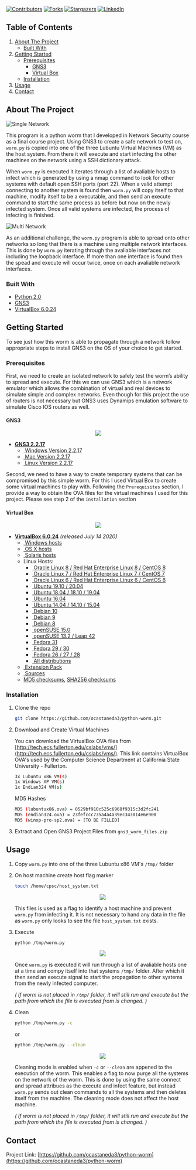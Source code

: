 <!-- PROJECT SHIELDS -->
[![Contributors][contributors-shield]][contributors-url]
[![Forks][forks-shield]][forks-url]
[![Stargazers][stars-shield]][stars-url]
[![LinkedIn][linkedin-shield]][linkedin-url]

<!-- TABLE OF CONTENTS -->
## Table of Contents
<ol>
	<li><a href="#about-the-project">About The Project</a>
		<ul>
			<li><a href="#built-with">Built With</a></li>
		</ul>
	</li>
	<li><a href="#getting-started">Getting Started</a>
		<ul>
			<li><a href="#prerequisites">Prerequisites</a>
				<ul>
					<li><a href="#gns3">GNS3</a></li>
				</ul>
				<ul>
					<li><a href="#virtual-box">Virtual Box</a></li>
				</ul>
			</li>
			<li><a href="#installation">Installation</a></li>
		</ul>
	</li>
	<li><a href="#usage">Usage</a></li>
	<li><a href="#contact">Contact</a></li>
</ol>

<!-- ABOUT THE PROJECT -->
## About The Project

![Single Network][single-network]

This program is a python worm that I developed in Network Security course as a final course project. Using GNS3 to create a safe network to test on, `worm.py` is copied into one of the three Lubuntu Virtual Machines (VM) as the host system. From there it will execute and start infecting the other machines on the network using a SSH dictionary attack. 

When `worm.py` is executed it iterates through a list of avaliable hosts to infect which is generated by using a nmap command to look for other systems with default open SSH ports (port 22). When a valid attempt connecting to another system is found then `worm.py` will copy itself to that machine, modify itself to be a executable, and then send an execute command to start the same process as before but now on the newly infected system. Once all valid systems are infected, the process of infecting is finished.

![Multi Network][multi-network]

As an additional challenge, the `worm.py` program is able to spread onto other networks so long that there is a machine using multiple network interfaces. This is done by `worm.py` iterating through the avaliable interfaces not including the loopback interface. If more than one interface is found then the spead and execute will occur twice, once on each avaliable network interfaces.

### Built With

* [Python 2.0](https://www.python.org/download/releases/2.0/)
* [GNS3](https://www.gns3.com/)
* [VirtualBox 6.0.24](https://www.virtualbox.org/wiki/Download_Old_Builds_6_0)


<!-- GETTING STARTED -->
## Getting Started

To see just how this worm is able to propagate through a network follow appropriate steps to install GNS3 on the OS of your choice to get started.

### Prerequisites

First, we need to create an isolated network to safely test the worm’s ability to spread and execute. For this we can use GNS3 which is a network emulator which allows the combination of virtual and real devices to simulate simple and complex networks. Even though for this project the use of routers is not necessary but GNS3 uses Dynamips emulation software to simulate Cisco IOS routers as well.

#### GNS3
<p align="center">
	<img src="https://github.com/ocastaneda3/python-worm/blob/main/images/gns3_windows.png">
</p>

<ul>
	<li><a href="https://github.com/GNS3/gns3-gui/releases/tag/v2.2.17"><strong>GNS3 2.2.17</a></strong>
		<ul>
			<li><a href="https://docs.gns3.com/docs/getting-started/installation/windows"><span>&nbsp;</span>Windows Version 2.2.17</a></li>
			<li><a href="https://docs.gns3.com/docs/getting-started/installation/mac"><span>&nbsp;</span>Mac Version 2.2.17</a></li>
			<li><a href="https://docs.gns3.com/docs/getting-started/installation/linux"><span>&nbsp;</span>Linux Version 2.2.17</a></li>
		</ul>
	</li>
</ul>

Second, we need to have a way to create temporary systems that can be compromised by this simple worm. For this I used Virtual Box to create some virtual machines to play with. Following the `Prerequisites` section, I provide a way to obtain the OVA files for the virtual machines I used for this project. Please see step 2 of the `Installation` section

#### Virtual Box

<p align="center">
	<img src="https://linuxsecurityblog.files.wordpress.com/2019/11/gns3import.png">
</p>

<ul>
	<li><strong><a href="https://gns3.com/software/download">VirtualBox 6.0.24</a></strong> <em>(released July 14 2020)</em>
		<ul>
			<li><a href="https://download.virtualbox.org/virtualbox/6.0.24/VirtualBox-6.0.24-139119-Win.exe"><span>&nbsp;</span>Windows hosts</a></li>
			<li><a href="https://download.virtualbox.org/virtualbox/6.0.24/VirtualBox-6.0.24-139119-OSX.dmg"><span>&nbsp;</span>OS X hosts</a></li>
			<li><a href="https://download.virtualbox.org/virtualbox/6.0.24/VirtualBox-6.0.24-139119-SunOS.tar.gz"><span>&nbsp;</span>Solaris hosts</a></li>
			<li>Linux Hosts:
				<ul>
					<li><a href="https://download.virtualbox.org/virtualbox/6.0.24/VirtualBox-6.0-6.0.24_139119_el8-1.x86_64.rpm"><span>&nbsp;</span>Oracle Linux 8 / Red Hat Enterprise Linux 8 / CentOS 8</a></li>
					<li><a href="https://download.virtualbox.org/virtualbox/6.0.24/VirtualBox-6.0-6.0.24_139119_el7-1.x86_64.rpm"><span>&nbsp;</span>Oracle Linux 7 / Red Hat Enterprise Linux 7 / CentOS 7</a></li>
					<li><a href="https://download.virtualbox.org/virtualbox/6.0.24/VirtualBox-6.0-6.0.24_139119_el6-1.x86_64.rpm"><span>&nbsp;</span>Oracle Linux 6 / Red Hat Enterprise Linux 6 / CentOS 6</a></li>
					<li><a href="https://download.virtualbox.org/virtualbox/6.0.24/virtualbox-6.0_6.0.24-139119~Ubuntu~eoan_amd64.deb"><span>&nbsp;</span>Ubuntu 19.10 / 20.04</a></li>
					<li><a href="https://download.virtualbox.org/virtualbox/6.0.24/virtualbox-6.0_6.0.24-139119~Ubuntu~bionic_amd64.deb"><span>&nbsp;</span>Ubuntu 18.04 / 18.10 / 19.04</a></li>
					<li><a href="https://download.virtualbox.org/virtualbox/6.0.24/virtualbox-6.0_6.0.24-139119~Ubuntu~xenial_amd64.deb"><span>&nbsp;</span>Ubuntu 16.04</a></li>
					<li><a href="https://download.virtualbox.org/virtualbox/6.0.24/virtualbox-6.0_6.0.24-139119~Ubuntu~trusty_amd64.deb"><span>&nbsp;</span>Ubuntu 14.04 / 14.10 / 15.04</a></li>
					<li><a href="https://download.virtualbox.org/virtualbox/6.0.24/virtualbox-6.0_6.0.24-139119~Debian~buster_amd64.deb"><span>&nbsp;</span>Debian 10</a></li>
					<li><a href="https://download.virtualbox.org/virtualbox/6.0.24/virtualbox-6.0_6.0.24-139119~Debian~stretch_amd64.deb"><span>&nbsp;</span>Debian 9</a></li>
					<li><a href="https://download.virtualbox.org/virtualbox/6.0.24/virtualbox-6.0_6.0.24-139119~Debian~jessie_amd64.deb"><span>&nbsp;</span>Debian 8</a></li>
					<li><a href="https://download.virtualbox.org/virtualbox/6.0.24/VirtualBox-6.0-6.0.24_139119_openSUSE150-1.x86_64.rpm"><span>&nbsp;</span>openSUSE 15.0</a></li>
					<li><a href="https://download.virtualbox.org/virtualbox/6.0.24/VirtualBox-6.0-6.0.24_139119_openSUSE132-1.x86_64.rpm"><span>&nbsp;</span>openSUSE 13.2 / Leap 42</a></li>
					<li><a href="https://download.virtualbox.org/virtualbox/6.0.24/VirtualBox-6.0-6.0.24_139119_fedora31-1.x86_64.rpm"><span>&nbsp;</span>Fedora 31</a></li>
					<li><a href="https://download.virtualbox.org/virtualbox/6.0.24/VirtualBox-6.0-6.0.24_139119_fedora29-1.x86_64.rpm"><span>&nbsp;</span>Fedora 29 / 30</a></li>
					<li><a href="https://download.virtualbox.org/virtualbox/6.0.24/VirtualBox-6.0-6.0.24_139119_fedora26-1.x86_64.rpm"><span>&nbsp;</span>Fedora 26 / 27 / 28</a></li>
					<li><a href="https://download.virtualbox.org/virtualbox/6.0.24/VirtualBox-6.0.24-139119-Linux_amd64.run"><span>&nbsp;</span>All distributions</a></li>
				</ul>
			</li>
			<li><a href="https://download.virtualbox.org/virtualbox/6.0.24/Oracle_VM_VirtualBox_Extension_Pack-6.0.24.vbox-extpack"><span>&nbsp;</span>Extension Pack</a></li>
			<li><a href="https://download.virtualbox.org/virtualbox/6.0.24/VirtualBox-6.0.24.tar.bz2"><span>&nbsp;</span>Sources</a></li>
			<li><a href="https://www.virtualbox.org/download/hashes/6.0.24/MD5SUMS">MD5 checksums</a>, <a href="https://www.virtualbox.org/download/hashes/6.0.24/SHA256SUMS">SHA256 checksums</a></li>
		</ul>
	</li>
</ul>

### Installation

1. Clone the repo
	```sh
	git clone https://github.com/ocastaneda3/python-worm.git
	```

2. Download and Create Virtual Machines

	You can download the VirtualBox OVA files from [http://tech.ecs.fullerton.edu/cslabs/vms/](http://tech.ecs.fullerton.edu/cslabs/vms/). This link contains VirtualBox OVA's used by the Computer Science Department at California State University - Fullerton.
	
	```sh
	3x Lubuntu x86 VM(s)
	1x Windows XP VM(s)
	1x Endian324 VM(s)
	```

	MD5 Hashes
	```sh
	MD5 (lubuntux86.ova) = 0529bf910c525c6968f9315c3d2fc241
	MD5 (endian324.ova) = 23fefccc735a4a4a39ec343014e6e900
	MD5 (winxp-pro-sp2.ova) = [TO BE FILLED]
	```

3. Extract and Open GNS3 Project Files from `gns3_worm_files.zip`

<!-- USAGE EXAMPLES -->
## Usage

1. Copy `worm.py` into one of the three Lubuntu x86 VM's `/tmp/` folder

2. On host machine create host flag marker

	```sh
	touch /home/cpsc/host_system.txt
	```
	
	<p align="center">
		<img src="https://github.com/ocastaneda3/python-worm/blob/main/images/host_system_file.PNG">
	</p>
	
	This files is used as a flag to identify a host machine and prevent `worm.py` from infecting it. It is not necessary to hand any data in the file as `worm.py` only looks to see the file `host_system.txt` exists.

3. Execute

	```sh
	python /tmp/worm.py
	```
	
	<p align="center">
		<img src="https://github.com/ocastaneda3/python-worm/blob/main/images/infect_example.PNG">
	</p>
	
	Once `worm.py` is executed it will run through a list of avaliable hosts one at a time and compy itself into that systems `/tmp/` folder. After which it then send an execute signal to start the propagation to other systems from the newly infected computer.
	
	*( If worm is not placed in `/tmp/` folder, it will still run and execute but the path from which the file is executed from is changed. )*
	
4. Clean

	```sh
	python /tmp/worm.py -c
	```
	or
	```sh
	python /tmp/worm.py --clean
	```
	
	<p align="center">
		<img src="https://github.com/ocastaneda3/python-worm/blob/main/images/clean_example.PNG">
	</p>
	
	Cleaning mode is enabled when `-c` or `--clean` are appened to the execution of the worm. This enables a flag to now purge all the systems on the network of the worm. This is done by using the same connect and spread attribues as the execute and infect feature, but instead `worm.py` sends out clean commands to all the systems and then deletes itself from the machine. The cleaning mode does not affect the host machine.
	
	*( If worm is not placed in `/tmp/` folder, it will still run and execute but the path from which the file is executed from is changed. )*

<!-- CONTACT -->
## Contact

Project Link: [https://github.com/ocastaneda3/python-worm](https://github.com/ocastaneda3/python-worm)

<!-- MARKDOWN LINKS & IMAGES -->
[contributors-shield]: https://img.shields.io/github/contributors/ocastaneda3/python-worm.svg?style=for-the-badge
[contributors-url]: https://github.com/ocastaneda3/python-worm/graphs/contributors
[forks-shield]: https://img.shields.io/github/forks/ocastaneda3/python-worm.svg?style=for-the-badge
[forks-url]: https://github.com/ocastaneda3/python-worm/network/members
[stars-shield]: https://img.shields.io/github/stars/ocastaneda3/python-worm.svg?style=for-the-badge
[stars-url]: https://github.com/ocastaneda3/python-worm/stargazers
[linkedin-shield]: https://img.shields.io/badge/-LinkedIn-black.svg?style=for-the-badge&logo=linkedin&colorB=555
[linkedin-url]: https://linkedin.com/in/oscar-castaneda93
[single-network]: images/single_network.PNG
[multi-network]: images/multiple_networks.PNG
[gns3]: images/gns3_windows.png
